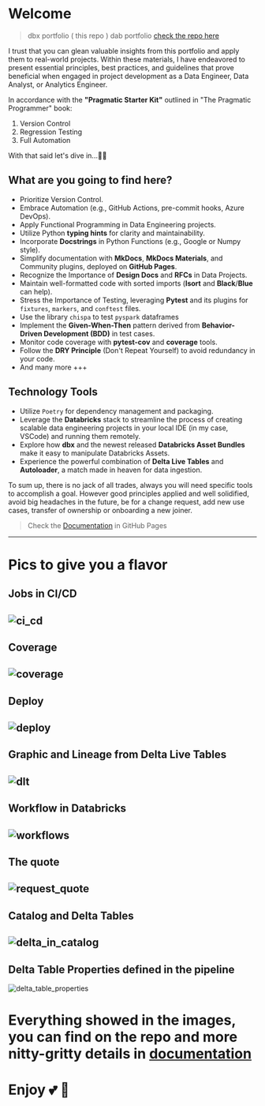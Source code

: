 # Welcome

> dbx portfolio ( this repo )
> dab portfolio [check the repo here](https://github.com/doug-pires/quotes_dab)

I trust that you can glean valuable insights from this portfolio and apply them to real-world projects. Within these materials, I have endeavored to present essential principles, best practices, and guidelines that prove beneficial when engaged in project development as a Data Engineer, Data Analyst, or Analytics Engineer.

In accordance with the **"Pragmatic Starter Kit"** outlined in "The Pragmatic Programmer" book:
1. Version Control
2. Regression Testing
3. Full Automation

With that said let's dive in...🏊‍♂️

## What are you going to find here?

- Prioritize Version Control.
- Embrace Automation (e.g., GitHub Actions, pre-commit hooks, Azure DevOps).
- Apply Functional Programming in Data Engineering projects.
- Utilize Python **typing hints** for clarity and maintainability.
- Incorporate **Docstrings** in Python Functions (e.g., Google or Numpy style).
- Simplify documentation with **MkDocs**, **MkDocs Materials**, and Community plugins, deployed on **GitHub Pages**.
- Recognize the Importance of **Design Docs** and **RFCs** in Data Projects.
- Maintain well-formatted code with sorted imports (**Isort** and **Black**/**Blue** can help).
- Stress the Importance of Testing, leveraging **Pytest** and its plugins for `fixtures`, `markers`, and `conftest` files.
- Use the library `chispa` to test `pyspark` dataframes
- Implement the **Given-When-Then** pattern derived from **Behavior-Driven Development (BDD)** in test cases.
- Monitor code coverage with **pytest-cov** and **coverage** tools.
- Follow the **DRY Principle** (Don't Repeat Yourself) to avoid redundancy in your code.
- And many more +++

## Technology Tools

- Utilize `Poetry` for dependency management and packaging.
- Leverage the **Databricks** stack to streamline the process of creating scalable data engineering projects in your local IDE (in my case, VSCode) and running them remotely.
- Explore how **dbx** and the newest released **Databricks Asset Bundles** make it easy to manipulate Databricks Assets.
- Experience the powerful combination of **Delta Live Tables** and **Autoloader**, a match made in heaven for data ingestion.


To sum up, there is no jack of all trades, always you will need specific tools to accomplish a goal.
However good principles applied and well solidified, avoid big headaches in the future, be for a change request, add new use cases, transfer of ownership or onboarding a new joiner.

> Check the [Documentation](https://doug-pires.github.io/quotes_dbx/) in GitHub Pages


---

# Pics to give you a flavor

## Jobs in CI/CD

![ci_cd](./docs/assets/ci_cd.png)
---
## Coverage
![coverage](./docs/assets/coverage.png)
---
## Deploy
![deploy](./docs/assets/deploy.png)
---
## Graphic and Lineage from Delta Live Tables
![dlt](./docs/assets/delta_live_tables.png)
---
## Workflow in Databricks
![workflows](./docs/assets/workflows.png)
---
## The quote
![request_quote](./docs/assets/request_quote.png)
---
## Catalog and Delta Tables
![delta_in_catalog](./docs/assets/delta_tables_in_catalog.png)
---
## Delta Table Properties defined in the pipeline
![delta_table_properties](./docs/assets/delta_properties.png)



# Everything showed in the images, you can find on the repo and more nitty-gritty details in [documentation](https://doug-pires.github.io/quotes_dbx/)
# Enjoy  💕 💞

